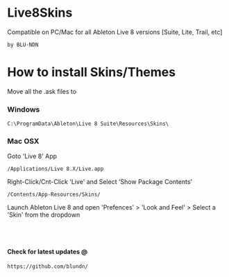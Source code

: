 Live8Skins
==========
Compatible on PC/Mac for all Ableton Live 8 versions [Suite, Lite, Trail, etc]

    by BLU-NDN
    
How to install Skins/Themes
==========
Move all the .ask files to <br>
### Windows

    C:\ProgramData\Ableton\Live 8 Suite\Resources\Skins\
    
### Mac OSX
Goto 'Live 8' App

    /Applications/Live 8.X/Live.app
    
Right-Click/Cnt-Click 'Live' and Select 'Show Package Contents'

    /Contents/App-Resources/Skins/
    
Launch Ableton Live 8 and open 'Prefences' > 'Look and Feel' > Select a 'Skin' from the dropdown

<br><br>
#### Check for latest updates @

    https://github.com/blundn/
    
